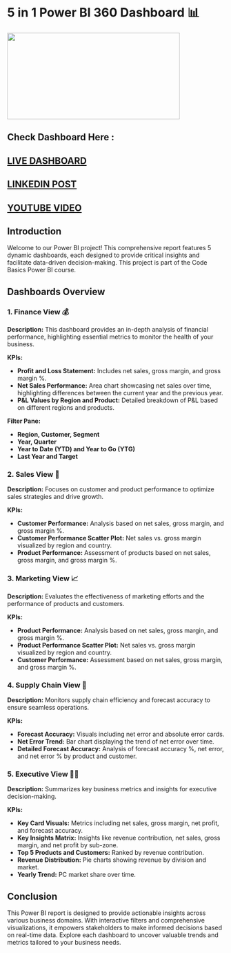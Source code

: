 # 5 in 1 Power BI 360 Dashboard 📊

  <img src = "https://github.com/bharath-amaresam/BI-360/assets/82637423/9648cdd9-d7d8-48cb-a3fb-0df81a37e7e5" width="400" height="200"/>

## Check Dashboard Here : 
## [LIVE DASHBOARD](https://project.novypro.com/CVMH7F)
## [LINKEDIN POST]()
## [YOUTUBE VIDEO]()

## Introduction
Welcome to our Power BI project! This comprehensive report features 5 dynamic dashboards, each designed to provide critical insights and facilitate data-driven decision-making. This project is part of the Code Basics Power BI course.

## Dashboards Overview

### 1. Finance View 💰
**Description:** This dashboard provides an in-depth analysis of financial performance, highlighting essential metrics to monitor the health of your business.

**KPIs:**
- **Profit and Loss Statement:** Includes net sales, gross margin, and gross margin %.
- **Net Sales Performance:** Area chart showcasing net sales over time, highlighting differences between the current year and the previous year.
- **P&L Values by Region and Product:** Detailed breakdown of P&L based on different regions and products.

**Filter Pane:**
- **Region, Customer, Segment**
- **Year, Quarter**
- **Year to Date (YTD) and Year to Go (YTG)**
- **Last Year and Target**

### 2. Sales View 🛒
**Description:** Focuses on customer and product performance to optimize sales strategies and drive growth.

**KPIs:**
- **Customer Performance:** Analysis based on net sales, gross margin, and gross margin %.
- **Customer Performance Scatter Plot:** Net sales vs. gross margin visualized by region and country.
- **Product Performance:** Assessment of products based on net sales, gross margin, and gross margin %.

### 3. Marketing View 📈
**Description:** Evaluates the effectiveness of marketing efforts and the performance of products and customers.

**KPIs:**
- **Product Performance:** Analysis based on net sales, gross margin, and gross margin %.
- **Product Performance Scatter Plot:** Net sales vs. gross margin visualized by region and country.
- **Customer Performance:** Assessment based on net sales, gross margin, and gross margin %.

### 4. Supply Chain View 🚚
**Description:** Monitors supply chain efficiency and forecast accuracy to ensure seamless operations.

**KPIs:**
- **Forecast Accuracy:** Visuals including net error and absolute error cards.
- **Net Error Trend:** Bar chart displaying the trend of net error over time.
- **Detailed Forecast Accuracy:** Analysis of forecast accuracy %, net error, and net error % by product and customer.

### 5. Executive View 🧑‍💼
**Description:** Summarizes key business metrics and insights for executive decision-making.

**KPIs:**
- **Key Card Visuals:** Metrics including net sales, gross margin, net profit, and forecast accuracy.
- **Key Insights Matrix:** Insights like revenue contribution, net sales, gross margin, and net profit by sub-zone.
- **Top 5 Products and Customers:** Ranked by revenue contribution.
- **Revenue Distribution:** Pie charts showing revenue by division and market.
- **Yearly Trend:** PC market share over time.

## Conclusion
This Power BI report is designed to provide actionable insights across various business domains. With interactive filters and comprehensive visualizations, it empowers stakeholders to make informed decisions based on real-time data. Explore each dashboard to uncover valuable trends and metrics tailored to your business needs.
